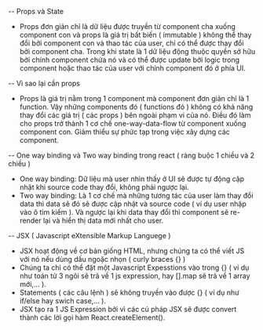 -- Props và State

- Props đơn giản chỉ là dữ liệu được truyền từ component cha xuống component con và props là giá trị bất biến ( immutable ) không thể thay đổi bởi component con và thao tác của user, chỉ có thể được thay đổi bởi component cha. Trong khi state là 1 dữ liệu động thuộc quyền sở hữu bởi chính component chứa nó và có thể được update bởi logic trong component hoặc thao tác của user với chính component đó ở phía UI.

-- Vì sao lại cần props

- Props là giá trị nằm trong 1 component mà component đơn giản chỉ là 1 function. Vậy những components đó ( functions đó ) không có khả năng thay đổi các giá trị ( các props ) bên ngoài phạm vi của nó. Điều đó làm cho props trở thành 1 cơ chế one-way-data-flow từ component xuống component con. Giảm thiểu sự phức tạp trong việc xây dựng các component.

-- One way binding và Two way binding trong react ( ràng buộc 1 chiều và 2 chiều )

- One way binding: Dữ liệu mà user nhìn thấy ở UI sẽ được tự động cập nhật khi source code thay đổi, không phải ngược lại.
- Two way binding: Là 1 cơ chế mà những tương tác của user làm thay đổi data thì data sẽ đó sẽ được cập nhật và source code ( ví dụ user nhập vào ô tìm kiếm ). Và ngược lại khi data thay đổi thì component sẽ re-render lại và hiển thị data mới nhất cho user.

-- JSX ( Javascript eXtensible Markup Languege )

- JSX hoạt động về cơ bản giống HTML, nhưng chúng ta có thể viết JS với nó nếu dùng dấu ngoặc nhọn ( curly braces {} )
- Chúng ta chỉ có thể đặt một Javascript Expesstions vào trong {} ( ví dụ như toán tử 3 ngôi sẽ trả về 1 js expression, hay [].map sẽ trả về 1 array mới,... ).
- Statements ( các câu lệnh ) sẽ không truyền vào được {} ( ví dụ như if/else hay swich case,... ).
- JSX tạo ra 1 JS Expression bởi vì các cú pháp JSX sẽ được convert thành các lời gọi hàm React.createElement().
